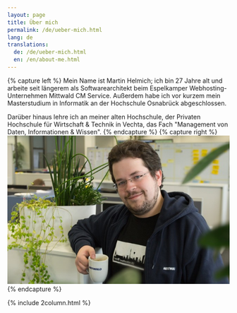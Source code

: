 ```yaml
---
layout: page
title: Über mich
permalink: /de/ueber-mich.html
lang: de
translations:
  de: /de/ueber-mich.html
  en: /en/about-me.html
---
```


{% capture left %}
Mein Name ist Martin Helmich; ich bin 27 Jahre alt und arbeite seit längerem als Softwarearchitekt beim Espelkamper Webhosting-Unternehmen Mittwald CM Service. Außerdem habe ich vor kurzem mein Masterstudium in Informatik an der Hochschule Osnabrück abgeschlossen.

Darüber hinaus lehre ich an meiner alten Hochschule, der Privaten Hochschule für Wirtschaft & Technik in Vechta, das Fach "Management von Daten, Informationen & Wissen".
{% endcapture %}
{% capture right %}
<img src="/assets/martin-640.jpg" class="img-responsive" />
{% endcapture %}

{% include 2column.html %}
